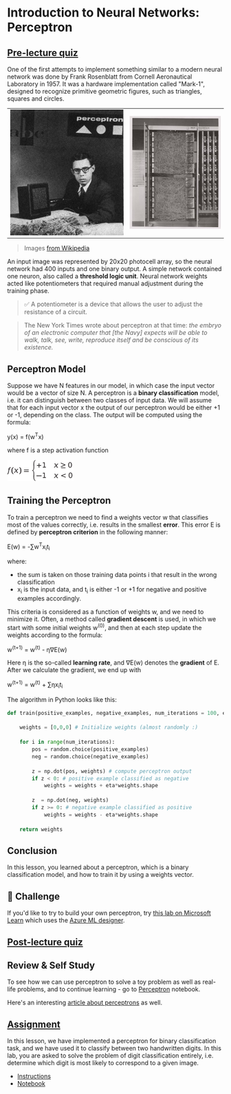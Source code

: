 # Introduction to Neural Networks: Perceptron

## [Pre-lecture quiz](https://red-field-0a6ddfd03.1.azurestaticapps.net/quiz/103)

One of the first attempts to implement something similar to a modern neural network was done by Frank Rosenblatt from Cornell Aeronautical Laboratory in 1957. It was a hardware implementation called "Mark-1", designed to recognize primitive geometric figures, such as triangles, squares and circles.

|      |      |
|--------------|-----------|
|<img src='images/Rosenblatt-wikipedia.jpg' alt='Frank Rosenblatt'/> | <img src='images/Mark_I_perceptron_wikipedia.jpg' alt='The Mark 1 Perceptron' />|

> Images [from Wikipedia](https://en.wikipedia.org/wiki/Perceptron)

An input image was represented by 20x20 photocell array, so the neural network had 400 inputs and one binary output. A simple network contained one neuron, also called a **threshold logic unit**. Neural network weights acted like potentiometers that required manual adjustment during the training phase.

> ✅ A potentiometer is a device that allows the user to adjust the resistance of a circuit.

> The New York Times wrote about perceptron at that time: *the embryo of an electronic computer that [the Navy] expects will be able to walk, talk, see, write, reproduce itself and be conscious of its existence.*

## Perceptron Model

Suppose we have N features in our model, in which case the input vector would be a vector of size N. A perceptron is a **binary classification** model, i.e. it can distinguish between two classes of input data. We will assume that for each input vector x the output of our perceptron would be either +1 or -1, depending on the class. The output will be computed using the formula:

y(x) = f(w<sup>T</sup>x)

where f is a step activation function

<!-- img src="http://www.sciweavers.org/tex2img.php?eq=f%28x%29%20%3D%20%5Cbegin%7Bcases%7D%0A%20%20%20%20%20%20%20%20%20%2B1%20%26%20x%20%5Cgeq%200%20%5C%5C%0A%20%20%20%20%20%20%20%20%20-1%20%26%20x%20%3C%200%0A%20%20%20%20%20%20%20%5Cend%7Bcases%7D%20%5C%5C%0A&bc=White&fc=Black&im=jpg&fs=12&ff=arev&edit=0" align="center" border="0" alt="f(x) = \begin{cases} +1 & x \geq 0 \\ -1 & x < 0 \end{cases} \\" width="154" height="50" / -->
<img src="images/activation-func.png"/>

## Training the Perceptron

To train a perceptron we need to find a weights vector w that classifies most of the values correctly, i.e. results in the smallest **error**. This error E is defined by **perceptron criterion** in the following manner:

E(w) = -&sum;w<sup>T</sup>x<sub>i</sub>t<sub>i</sub>

where:

* the sum is taken on those training data points i that result in the wrong classification
* x<sub>i</sub> is the input data, and t<sub>i</sub> is either -1 or +1 for negative and positive examples accordingly.

This criteria is considered as a function of weights w, and we need to minimize it. Often, a method called **gradient descent** is used, in which we start with some initial weights w<sup>(0)</sup>, and then at each step update the weights according to the formula:

w<sup>(t+1)</sup> = w<sup>(t)</sup> - &eta;&nabla;E(w)

Here &eta; is the so-called **learning rate**, and &nabla;E(w) denotes the **gradient** of E. After we calculate the gradient, we end up with

w<sup>(t+1)</sup> = w<sup>(t)</sup> + &sum;&eta;x<sub>i</sub>t<sub>i</sub>

The algorithm in Python looks like this:

```python
def train(positive_examples, negative_examples, num_iterations = 100, eta = 1):

    weights = [0,0,0] # Initialize weights (almost randomly :)
        
    for i in range(num_iterations):
        pos = random.choice(positive_examples)
        neg = random.choice(negative_examples)

        z = np.dot(pos, weights) # compute perceptron output
        if z < 0: # positive example classified as negative
            weights = weights + eta*weights.shape

        z  = np.dot(neg, weights)
        if z >= 0: # negative example classified as positive
            weights = weights - eta*weights.shape

    return weights
```

## Conclusion

In this lesson, you learned about a perceptron, which is a binary classification model, and how to train it by using a weights vector.

## 🚀 Challenge

If you'd like to try to build your own perceptron, try [this lab on Microsoft Learn](https://docs.microsoft.com/en-us/azure/machine-learning/component-reference/two-class-averaged-perceptron?WT.mc_id=academic-77998-cacaste) which uses the [Azure ML designer](https://docs.microsoft.com/en-us/azure/machine-learning/concept-designer?WT.mc_id=academic-77998-cacaste).

## [Post-lecture quiz](https://red-field-0a6ddfd03.1.azurestaticapps.net/quiz/203)

## Review & Self Study

To see how we can use perceptron to solve a toy problem as well as real-life problems, and to continue learning - go to [Perceptron](Perceptron.ipynb) notebook.

Here's an interesting [article about perceptrons](https://towardsdatascience.com/what-is-a-perceptron-basics-of-neural-networks-c4cfea20c590
) as well.

## [Assignment](lab/README_chs.md)

In this lesson, we have implemented a perceptron for binary classification task, and we have used it to classify between two handwritten digits. In this lab, you are asked to solve the problem of digit classification entirely, i.e. determine which digit is most likely to correspond to a given image.

* [Instructions](lab/README_chs.md)
* [Notebook](lab/PerceptronMultiClass.ipynb)

